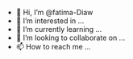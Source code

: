 - 👋 Hi, I’m @fatima-Diaw
- 👀 I’m interested in ...
- 🌱 I’m currently learning ...
- 💞️ I’m looking to collaborate on ...
- 📫 How to reach me ...

<!---
fatima-Diaw/fatima-Diaw is a ✨ special ✨ repository because its `README.md` (this file) appears on your GitHub profile.
You can click the Preview link to take a look at your changes.
--->
